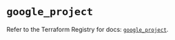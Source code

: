 # `google_project`

Refer to the Terraform Registry for docs: [`google_project`](https://registry.terraform.io/providers/hashicorp/google-beta/5.25.0/docs/resources/google_project).
